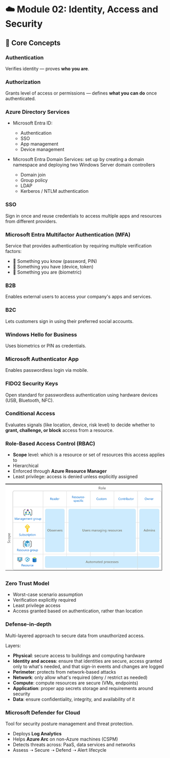 # ☁️ Module 02: Identity, Access and Security

## 📌 Core Concepts

### Authentication

Verifies identity — proves **who you are**.

### Authorization

Grants level of access or permissions — defines **what you can do** once authenticated.

### Azure Directory Services

- Microsoft Entra ID:
  - Authentication
  - SSO
  - App management
  - Device management

- Microsoft Entra Domain Services: set up by creating a domain namespace and deploying two Windows Server domain controllers
  - Domain join
  - Group policy
  - LDAP
  - Kerberos / NTLM authentication

### SSO

Sign in once and reuse credentials to access multiple apps and resources from different providers.

### Microsoft Entra Multifactor Authentication (MFA)

Service that provides authentication by requiring multiple verification factors:
  
- 🧠 Something you know (password, PIN)
- 📱 Something you have (device, token)
- 🧬 Something you are (biometric)

### B2B

Enables external users to access your company's apps and services.

### B2C

Lets customers sign in using their preferred social accounts.

### Windows Hello for Business

Uses biometrics or PIN as credentials.

### Microsoft Authenticator App

Enables passwordless login via mobile.

### FIDO2 Security Keys

Open standard for passwordless authentication using hardware devices (USB, Bluetooth, NFC).

### Conditional Access

Evaluates signals (like location, device, risk level) to decide whether to **grant, challenge, or block** access from a resource.

### Role-Based Access Control (RBAC)

- **Scope** level: which is a resource or set of resources this access applies to
- Hierarchical
- Enforced through **Azure Resource Manager**
- Least privilege: access is denied unless explicitly assigned

![Roles and Scopes](../assets/roles_scopes.png)

### Zero Trust Model

- Worst-case scenario assumption
- Verification explicitly required
- Least privilege access
- Access granted based on authentication, rather than location

### Defense-in-depth

Multi-layered approach to secure data from unauthorized access.

Layers:

- **Physical**: secure access to buildings and computing hardware
- **Identity and access**: ensure that identities are secure, access granted only to what's needed, and that sign-in events and changes are logged
- **Perimeter**: protects from network-based attacks
- **Network**: only allow what's required (deny / restrict as needed)
- **Compute**: compute resources are secure (VMs, endpoints)
- **Application**: proper app secrets storage and requirements around security
- **Data**: ensure confidentiality, integrity, and availability of it

### Microsoft Defender for Cloud

Tool for security posture management and threat protection.

- Deploys **Log Analytics**
- Helps **Azure Arc** on non-Azure machines (CSPM)
- Detects threats across: PaaS, data services and networks
- Assess ➝ Secure ➝ Defend ➝ Alert lifecycle
